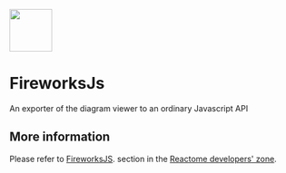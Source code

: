 [<img src=https://user-images.githubusercontent.com/6883670/31999264-976dfb86-b98a-11e7-9432-0316345a72ea.png height=75 />](https://reactome.org)

# FireworksJs
An exporter of the diagram viewer to an ordinary Javascript API

## More information

Please refer to [FireworksJS](http://www.reactome.org/pages/documentation/developer-guide/pathways-overview/fireworks-js/).
section in the [Reactome developers' zone](http://www.reactome.org/pages/documentation/developer-guide/).
